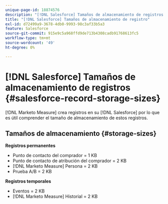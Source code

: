 ```yaml
---
unique-page-id: 18874576
description: "[!DNL Salesforce] Tamaños de almacenamiento de registros - [!DNL Marketo Measure]"
title: "[!DNL Salesforce] Tamaños de almacenamiento de registro"
exl-id: d72499a9-3678-4db0-9993-98c3af33b5a3
feature: Salesforce
source-git-commit: 915e9c5a968ffd9de713b4308cadb91768613fc5
workflow-type: tm+mt
source-wordcount: '49'
ht-degree: 0%

---
```


# [!DNL Salesforce] Tamaños de almacenamiento de registros {#salesforce-record-storage-sizes}

[!DNL Marketo Measure] crea registros en su [!DNL Salesforce] por lo que es útil comprender el tamaño de almacenamiento de estos registros.

## Tamaños de almacenamiento {#storage-sizes}

**Registros permanentes**

* Punto de contacto del comprador = 1 KB
* Punto de contacto de atribución del comprador = 2 KB
* [!DNL Marketo Measure] Persona = 2 KB
* Prueba A/B = 2 KB

**Registros temporales**

* Eventos = 2 KB
* [!DNL Marketo Measure] Historial = 2 KB
